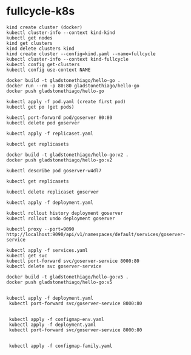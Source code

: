 # fullcycle-k8s
    kind create cluster (docker)
    kubectl cluster-info --context kind-kind 
    kubectl get nodes
    kind get clusters
    kind delete clusters kind
    kind create cluster --config=kind.yaml --name=fullcycle
    kubectl cluster-info --context kind-fullcycle
    kubectl config get-clusters
    kubectl config use-context NAME

    docker build -t gladstonethiago/hello-go .
    docker run --rm -p 80:80 gladstonethiago/hello-go
    docker push gladstonethiago/hello-go

    kubectl apply -f pod.yaml (create first pod)
    kubectl get po (get pods)

    kubectl port-forward pod/goserver 80:80
    kubectl delete pod goserver

    kubectl apply -f replicaset.yaml

    kubectl get replicasets

    docker build -t gladstonethiago/hello-go:v2 .
    docker push gladstonethiago/hello-go:v2

    kubectl describe pod goserver-w4dl7

    kubectl get replicasets

    kubectl delete replicaset goserver

    kubectl apply -f deployment.yaml

    kubectl rollout history deployment goserver
    kubectl rollout undo deployment goserver

    kubectl proxy --port=9090
    http://localhost:9090/api/v1/namespaces/default/services/goserver-service

    kubectl apply -f services.yaml
    kubectl get svc
    kubectl port-forward svc/goserver-service 8000:80
    kubectl delete svc goserver-service

    docker build -t gladstonethiago/hello-go:v5 .
    docker push gladstonethiago/hello-go:v5


    kubectl apply -f deployment.yaml
     kubectl port-forward svc/goserver-service 8000:80


     kubectl apply -f configmap-env.yaml
     kubectl apply -f deployment.yaml
     kubectl port-forward svc/goserver-service 8000:80


     kubectl apply -f configmap-family.yaml